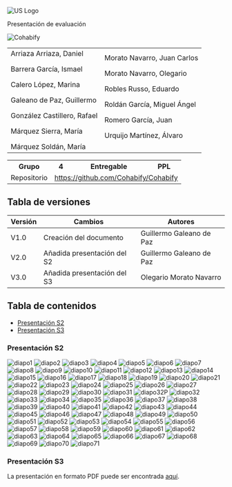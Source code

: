 ![US Logo](images/logo_us.png)

Presentación de evaluación


![Cohabify](images/Cohabify.png)

<table>
    <tbody>
        <tr>
            <td rowspan=2>Arriaza Arriaza, Daniel <p></p> Barrera García, Ismael <p></p> Calero López, Marina <p></p> Galeano de Paz, Guillermo <p></p> González Castillero, Rafael <p></p> Márquez Sierra, María <p></p> Márquez Soldán, María
            </td>
            <td rowspan=2>Morato Navarro, Juan Carlos <p></p> Morato Navarro, Olegario <p></p> Robles Russo, Eduardo <p></p> Roldán García, Miguel Ángel <p></p> Romero García, Juan <p></p> Urquijo Martínez, Álvaro <p></p>
            </td>
        </tr>
    </tbody>
</table>

<table>
  <tr>
    <th>Grupo</th>
    <th>4</th>
    <th>Entregable</th>
    <th>PPL</th>
  </tr>
  <tr>
    <td>Repositorio</td>
    <td colspan="3"><a href="https://github.com/Cohabify/Cohabify">https://github.com/Cohabify/Cohabify</a></td>
  </tr>
</table>

## Tabla de versiones
| Versión | Cambios | Autores |
| --- | --- | --- |
| V1.0 | Creación del documento | Guillermo Galeano de Paz |
| V2.0 | Añadida presentación del S2 | Guillermo Galeano de Paz |
| V3.0 | Añadida presentación del S3 | Olegario Morato Navarro |

## Tabla de contenidos
- [Presentación S2](#presentación-s2)
- [Presentación S3](#presentación-s3)

### Presentación S2

![diapo1](images/PresentationS2/diapo1.png)
![diapo2](images/PresentationS2/diapo2.png)
![diapo3](images/PresentationS2/diapo3.png)
![diapo4](images/PresentationS2/diapo4.png)
![diapo5](images/PresentationS2/diapo5.png)
![diapo6](images/PresentationS2/diapo6.png)
![diapo7](images/PresentationS2/diapo7.png)
![diapo8](images/PresentationS2/diapo8.png)
![diapo9](images/PresentationS2/diapo9.png)
![diapo10](images/PresentationS2/diapo10.png)
![diapo11](images/PresentationS2/diapo11.png)
![diapo12](images/PresentationS2/diapo12.png)
![diapo13](images/PresentationS2/diapo13.png)
![diapo14](images/PresentationS2/diapo14.png)
![diapo15](images/PresentationS2/diapo15.png)
![diapo16](images/PresentationS2/diapo16.png)
![diapo17](images/PresentationS2/diapo17.png)
![diapo18](images/PresentationS2/diapo18.png)
![diapo19](images/PresentationS2/diapo19.png)
![diapo20](images/PresentationS2/diapo20.png)
![diapo21](images/PresentationS2/diapo21.png)
![diapo22](images/PresentationS2/diapo22.png)
![diapo23](images/PresentationS2/diapo23.png)
![diapo24](images/PresentationS2/diapo24.png)
![diapo25](images/PresentationS2/diapo25.png)
![diapo26](images/PresentationS2/diapo26.png)
![diapo27](images/PresentationS2/diapo27.png)
![diapo28](images/PresentationS2/diapo28.png)
![diapo29](images/PresentationS2/diapo29.png)
![diapo30](images/PresentationS2/diapo30.png)
![diapo31](images/PresentationS2/diapo31.png)
![diapo32P](images/PresentationS2/diapo32Perdida.png)
![diapo32](images/PresentationS2/diapo32.png)
![diapo33](images/PresentationS2/diapo33.png)
![diapo34](images/PresentationS2/diapo34.png)
![diapo35](images/PresentationS2/diapo35.png)
![diapo36](images/PresentationS2/diapo36.png)
![diapo37](images/PresentationS2/diapo37.png)
![diapo38](images/PresentationS2/diapo38.png)
![diapo39](images/PresentationS2/diapo39.png)
![diapo40](images/PresentationS2/diapo40.png)
![diapo41](images/PresentationS2/diapo41.png)
![diapo42](images/PresentationS2/diapo42.png)
![diapo43](images/PresentationS2/diapo43.png)
![diapo44](images/PresentationS2/diapo44.png)
![diapo45](images/PresentationS2/diapo45.png)
![diapo46](images/PresentationS2/diapo46.png)
![diapo47](images/PresentationS2/diapo47.png)
![diapo48](images/PresentationS2/diapo48.png)
![diapo49](images/PresentationS2/diapo49.png)
![diapo50](images/PresentationS2/diapo50.png)
![diapo51](images/PresentationS2/diapo51.png)
![diapo52](images/PresentationS2/diapo52.png)
![diapo53](images/PresentationS2/diapo53.png)
![diapo54](images/PresentationS2/diapo54.png)
![diapo55](images/PresentationS2/diapo55.png)
![diapo56](images/PresentationS2/diapo56.png)
![diapo57](images/PresentationS2/diapo57.png)
![diapo58](images/PresentationS2/diapo58.png)
![diapo59](images/PresentationS2/diapo59.png)
![diapo60](images/PresentationS2/diapo60.png)
![diapo61](images/PresentationS2/diapo61.png)
![diapo62](images/PresentationS2/diapo62.png)
![diapo63](images/PresentationS2/diapo63.png)
![diapo64](images/PresentationS2/diapo64.png)
![diapo65](images/PresentationS2/diapo65.png)
![diapo66](images/PresentationS2/diapo66.png)
![diapo67](images/PresentationS2/diapo67.png)
![diapo68](images/PresentationS2/diapo68.png)
![diapo69](images/PresentationS2/diapo69.png)
![diapo70](images/PresentationS2/diapo70.png)
![diapo71](images/PresentationS2/diapo71.png)

### Presentación S3

La presentación en formato PDF puede ser encontrada [aquí](https://github.com/Cohabify/CohabifyDocumentation/blob/PPL/PPL/4-presentacion-S3.pdf).

